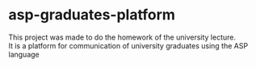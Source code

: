 # asp-graduates-platform
This project was made to do the homework of the university lecture. <br>
It is a platform for communication of university graduates using the ASP language
